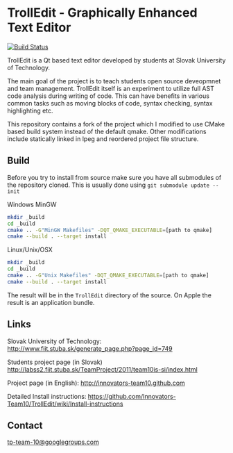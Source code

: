 TrollEdit - Graphically Enhanced Text Editor
=========

[![Build Status](https://secure.travis-ci.org/Innovators-Team10/TrollEdit.png?branch=dev)](http://travis-ci.org/Innovators-Team10/TrollEdit)

TrollEdit is a Qt based text editor developed by students at Slovak University of Technology.

The main goal of the project is to teach students open source deveopmnet and team management.
TrollEdit itself is an experiment to utilize full AST code analysis during writing of code.
This can have benefits in various common tasks such as moving blocks of code, syntax checking,
syntax highlighting etc.

This repository contains a fork of the project which I modified to use CMake based build system 
instead of the default qmake. Other modifications include statically linked in lpeg and reordered
project file structure.

Build
-----

Before you try to install from source make sure you have all submodules of the repository cloned. This is usually done using `git submodule update --init`

Windows MinGW

```bash
mkdir _build
cd _build
cmake .. -G"MinGW Makefiles" -DQT_QMAKE_EXECUTABLE=[path to qmake]
cmake --build . --target install
```

Linux/Unix/OSX

```bash
mkdir _build
cd _build
cmake .. -G"Unix Makefiles" -DQT_QMAKE_EXECUTABLE=[path to qmake]
cmake --build . --target install
```

The result will be in the `TrollEdit` directory of the source. On Apple the result is an application bundle.

Links
-----

Slovak University of Technology:
http://www.fiit.stuba.sk/generate_page.php?page_id=749

Students project page (in Slovak)
http://labss2.fiit.stuba.sk/TeamProject/2011/team10is-si/index.html

Project page (in English):
http://innovators-team10.github.com

Detailed Install instructions:
https://github.com/Innovators-Team10/TrollEdit/wiki/Install-instructions

Contact
-------

tp-team-10@googlegroups.com 
